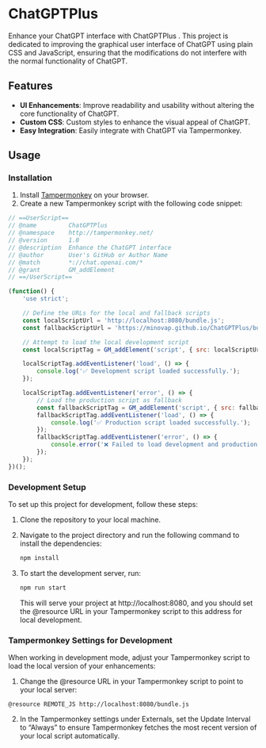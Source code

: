 # ChatGPTPlus 

Enhance your ChatGPT interface with ChatGPTPlus . This project is dedicated to improving the graphical user interface of ChatGPT using plain CSS and JavaScript, ensuring that the modifications do not interfere with the normal functionality of ChatGPT.

## Features
- **UI Enhancements**: Improve readability and usability without altering the core functionality of ChatGPT.
- **Custom CSS**: Custom styles to enhance the visual appeal of ChatGPT.
- **Easy Integration**: Easily integrate with ChatGPT via Tampermonkey.

## Usage

### Installation
1. Install [Tampermonkey](http://tampermonkey.net/) on your browser.
2. Create a new Tampermonkey script with the following code snippet:

```javascript
// ==UserScript==
// @name         ChatGPTPlus
// @namespace    http://tampermonkey.net/
// @version      1.0
// @description  Enhance the ChatGPT interface
// @author       User's GitHub or Author Name
// @match        *://chat.openai.com/*
// @grant        GM_addElement
// ==/UserScript==

(function() {
    'use strict';

    // Define the URLs for the local and fallback scripts
    const localScriptUrl = 'http://localhost:8080/bundle.js';
    const fallbackScriptUrl = 'https://minovap.github.io/ChatGPTPlus/bundle.js';

    // Attempt to load the local development script
    const localScriptTag = GM_addElement('script', { src: localScriptUrl });

    localScriptTag.addEventListener('load', () => {
        console.log('✅ Development script loaded successfully.');
    });

    localScriptTag.addEventListener('error', () => {
        // Load the production script as fallback
        const fallbackScriptTag = GM_addElement('script', { src: fallbackScriptUrl });
        fallbackScriptTag.addEventListener('load', () => {
            console.log('✅ Production script loaded successfully.');
        });
        fallbackScriptTag.addEventListener('error', () => {
            console.error('❌ Failed to load development and production scripts.');
        });
    });
})();

```

### Development Setup

To set up this project for development, follow these steps:

1. Clone the repository to your local machine.

2. Navigate to the project directory and run the following command to install the dependencies:
   ```bash
   npm install
   ```

3. To start the development server, run:
   ```bash
   npm run start
   ```
   This will serve your project at http://localhost:8080, and you should set the @resource URL in your Tampermonkey script to this address for local development.


### Tampermonkey Settings for Development

When working in development mode, adjust your Tampermonkey script to load the local version of your enhancements:

1. Change the @resource URL in your Tampermonkey script to point to your local server:
```
@resource REMOTE_JS http://localhost:8080/bundle.js
```
2. In the Tampermonkey settings under Externals, set the Update Interval to “Always” to ensure Tampermonkey fetches the most recent version of your local script automatically.
